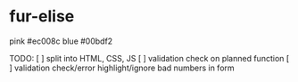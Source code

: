 # fur-elise
pink #ec008c
blue #00bdf2

TODO:
[ ] split into HTML, CSS, JS
[ ] validation check on planned function
[ ] validation check/error highlight/ignore bad numbers in form